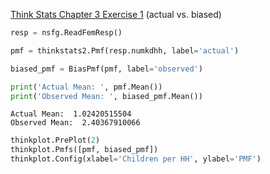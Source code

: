 [Think Stats Chapter 3 Exercise 1](http://greenteapress.com/thinkstats2/html/thinkstats2004.html#toc31) (actual vs. biased)

```python
resp = nsfg.ReadFemResp()

pmf = thinkstats2.Pmf(resp.numkdhh, label='actual')

biased_pmf = BiasPmf(pmf, label='observed')

print('Actual Mean: ', pmf.Mean())
print('Observed Mean: ', biased_pmf.Mean())
```
```
Actual Mean:  1.02420515504
Observed Mean:  2.40367910066
```
```python
thinkplot.PrePlot(2)
thinkplot.Pmfs([pmf, biased_pmf])
thinkplot.Config(xlabel='Children per HH', ylabel='PMF')
```
